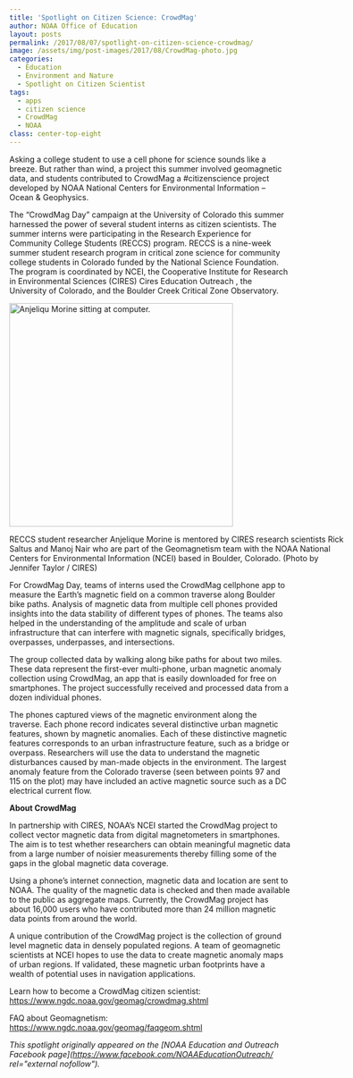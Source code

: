 ```yaml
---
title: 'Spotlight on Citizen Science: CrowdMag'
author: NOAA Office of Education
layout: posts
permalink: /2017/08/07/spotlight-on-citizen-science-crowdmag/
image: /assets/img/post-images/2017/08/CrowdMag-photo.jpg
categories:
  - Education
  - Environment and Nature
  - Spotlight on Citizen Scientist
tags:
  - apps
  - citizen science
  - CrowdMag
  - NOAA
class: center-top-eight
---
```


Asking a college student to use a cell phone for science sounds like a breeze. But rather than wind, a project this summer involved geomagnetic data, and students contributed to CrowdMag a #citizenscience project developed by NOAA National Centers for Environmental Information &#8211; Ocean & Geophysics.

The “CrowdMag Day” campaign at the University of Colorado this summer harnessed the power of several student interns as citizen scientists. The summer interns were participating in the Research Experience for Community College Students (RECCS) program. RECCS is a nine-week summer student research program in critical zone science for community college students in Colorado funded by the National Science Foundation. The program is coordinated by NCEI, the Cooperative Institute for Research in Environmental Sciences (CIRES) Cires Education Outreach , the University of Colorado, and the Boulder Creek Critical Zone Observatory.

<div class="image-in-post-body" style="width: 610px">
  <img src="{{ site.baseurl }}/assets/img/post-images/2017/08/RECCS-volunteer.jpg" alt="Anjeliqu Morine sitting at computer." height="400"/>
  
  <p class="image-caption">
    RECCS student researcher Anjelique Morine is mentored by CIRES research scientists Rick Saltus and Manoj Nair who are part of the Geomagnetism team with the NOAA National Centers for Environmental Information (NCEI) based in Boulder, Colorado. (Photo by Jennifer Taylor / CIRES)
  </p>
</div>

For CrowdMag Day, teams of interns used the CrowdMag cellphone app to measure the Earth’s magnetic field on a common traverse along Boulder bike paths. Analysis of magnetic data from multiple cell phones provided insights into the data stability of different types of phones. The teams also helped in the understanding of the amplitude and scale of urban infrastructure that can interfere with magnetic signals, specifically bridges, overpasses, underpasses, and intersections.

The group collected data by walking along bike paths for about two miles. These data represent the first-ever multi-phone, urban magnetic anomaly collection using CrowdMag, an app that is easily downloaded for free on smartphones. The project successfully received and processed data from a dozen individual phones.

The phones captured views of the magnetic environment along the traverse. Each phone record indicates several distinctive urban magnetic features, shown by magnetic anomalies. Each of these distinctive magnetic features corresponds to an urban infrastructure feature, such as a bridge or overpass. Researchers will use the data to understand the magnetic disturbances caused by man-made objects in the environment. The largest anomaly feature from the Colorado traverse (seen between points 97 and 115 on the plot) may have included an active magnetic source such as a DC electrical current flow.

**About CrowdMag**

In partnership with CIRES, NOAA’s NCEI started the CrowdMag project to collect vector magnetic data from digital magnetometers in smartphones. The aim is to test whether researchers can obtain meaningful magnetic data from a large number of noisier measurements thereby filling some of the gaps in the global magnetic data coverage.

Using a phone&#8217;s internet connection, magnetic data and location are sent to NOAA. The quality of the magnetic data is checked and then made available to the public as aggregate maps. Currently, the CrowdMag project has about 16,000 users who have contributed more than 24 million magnetic data points from around the world.

A unique contribution of the CrowdMag project is the collection of ground level magnetic data in densely populated regions. A team of geomagnetic scientists at NCEI hopes to use the data to create magnetic anomaly maps of urban regions. If validated, these magnetic urban footprints have a wealth of potential uses in navigation applications.

Learn how to become a CrowdMag citizen scientist: <https://www.ngdc.noaa.gov/geomag/crowdmag.shtml> 

FAQ about Geomagnetism: <https://www.ngdc.noaa.gov/geomag/faqgeom.shtml>

_This spotlight originally appeared on the [NOAA Education and Outreach Facebook page](https://www.facebook.com/NOAAEducationOutreach/ rel="external nofollow")._